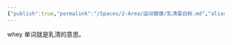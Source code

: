 ```yaml
---
{"publish":true,"permalink":"/Spaces/2-Area/运动健康/乳清蛋白粉.md","aliases":"WHEY","title":"乳清蛋白粉","created":"2022-09-17","modified":"2023-03-14","published":"2025-07-12T17:45:10.629+08:00","cssclasses":""}
---
```



whey 单词就是乳清的意思。